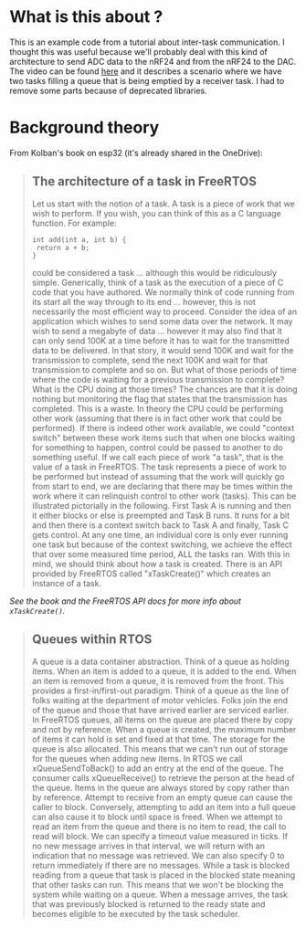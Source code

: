 # What is this about ?
This is an example code from a tutorial about inter-task communication. I thought this was useful because we'll probably deal with this kind of architecture to send ADC data to the nRF24 and from the nRF24 to the DAC. The video can be found [here](https://www.youtube.com/watch?v=DLqj01asDM0) and it describes a scenario where we have two tasks filling a queue that is being emptied by a receiver task. I had to remove some parts because of deprecated libraries.

# Background theory
From Kolban's book on esp32 (it's already shared in the OneDrive):
> ## The architecture of a task in FreeRTOS
> Let us start with the notion of a task. A task is a piece of work that we wish to perform. 
> If you wish, you can think of this as a C language function. For example:
>```
> int add(int a, int b) {
>  return a + b;
> }
>```
> could be considered a task … although this would be ridiculously simple. Generically, 
> think of a task as the execution of a piece of C code that you have authored. We 
> normally think of code running from its start all the way through to its end … however, 
> this is not necessarily the most efficient way to proceed. Consider the idea of an 
> application which wishes to send some data over the network. It may wish to send a 
> megabyte of data … however it may also find that it can only send 100K at a time 
> before it has to wait for the transmitted data to be delivered. In that story, it would send
> 100K and wait for the transmission to complete, send the next 100K and wait for that 
> transmission to complete and so on. But what of those periods of time where the code 
> is waiting for a previous transmission to complete? What is the CPU doing at those 
> times?
> The chances are that it is doing nothing but monitoring the flag that states that the 
> transmission has completed. This is a waste. In theory the CPU could be performing 
> other work (assuming that there is in fact other work that could be performed). If there 
> is indeed other work available, we could "context switch" between these work items 
> such that when one blocks waiting for something to happen, control could be passed to 
> another to do something useful.
> If we call each piece of work "a task", that is the value of a task in FreeRTOS. The task 
> represents a piece of work to be performed but instead of assuming that the work will 
> quickly go from start to end, we are declaring that there may be times within the work 
> where it can relinquish control to other work (tasks).
> This can be illustrated pictorially in the following. First Task A is running and then it 
> either blocks or else is preempted and Task B runs. It runs for a bit and then there is a 
> context switch back to Task A and finally, Task C gets control. At any one time, an 
> individual core is only ever running one task but because of the context switching, we 
> achieve the effect that over some measured time period, ALL the tasks ran.
> With this in mind, we should think about how a task is created. There is an API 
> provided by FreeRTOS called "xTaskCreate()" which creates an instance of a task.

_See the book and the FreeRTOS API docs for more info about `xTaskCreate()`._

> ## Queues within RTOS
> A queue is a data container abstraction. Think of a queue as holding items. When an 
> item is added to a queue, it is added to the end. When an item is removed from a 
> queue, it is removed from the front. This provides a first-in/first-out paradigm. Think of 
> a queue as the line of folks waiting at the department of motor vehicles. Folks join the 
> end of the queue and those that have arrived earlier are serviced earlier.
> In FreeRTOS queues, all items on the queue are placed there by copy and not by 
> reference.
> When a queue is created, the maximum number of items it can hold is set and fixed at 
> that time. The storage for the queue is also allocated. This means that we can't run out
> of storage for the queues when adding new items.
> In RTOS we call xQueueSendToBack() to add an entry at the end of the queue. The 
> consumer calls xQueueReceive() to retrieve the person at the head of the queue. Items 
> in the queue are always stored by copy rather than by reference.
> Attempt to receive from an empty queue can cause the caller to block. Conversely, 
> attempting to add an item into a full queue can also cause it to block until space is freed.
> When we attempt to read an item from the queue and there is no item to read, the call 
> to read will block. We can specify a timeout value measured in ticks. If no new 
> message arrives in that interval, we will return with an indication that no message was 
> retrieved. We can also specify 0 to return immediately if there are no messages. While 
> a task is blocked reading from a queue that task is placed in the blocked state meaning 
> that other tasks can run. This means that we won't be blocking the system while waiting
> on a queue. When a message arrives, the task that was previously blocked is returned 
> to the ready state and becomes eligible to be executed by the task scheduler.





